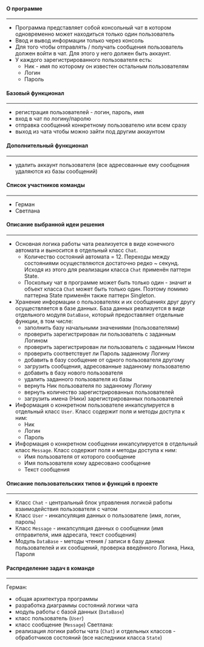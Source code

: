 #### О программе
---
- Программа представляет собой консольный чат в котором одновременно может находиться только один пользователь
- Ввод и вывод информации только через консоль
- Для того чтобы отправлять / получать сообщения пользователь должен войти в чат. Для этого у него должен быть аккаунт.
- У каждого зарегистрированного пользователя есть:
	- Ник - имя по которому он известен остальным пользователям
	- Логин
	- Пароль


#### Базовый функционал
---
- регистрация пользователей - логин, пароль, имя
- вход в чат по логину/паролю
- отправка сообщений конкретному пользователю или всем сразу
- выход из чата чтобы можно зайти под другим аккаунтом


#### Дополнительный функционал
---
- удалить аккаунт пользователя (все адресованные ему сообщения удаляются из базы сообщений)


#### Cписок участников команды
---
- Герман
- Светлана


#### Описание выбранной идеи решения
---
- Основная логика работы чата реализуется в виде конечного автомата и выносится в отдельный класс `Chat`.
	- Количество состояний автомата = 12. Переходы между состояниями осуществляются достаточно редко ~ секунд. Исходя из этого для реализации класса `Chat` применён паттерн State.
	- Поскольку чат в программе может быть только один - значит и объект класса `Chat` может быть только один. Поэтому помимо паттерна State применён также паттерн Singleton.
- Хранение информации о пользователях и их сообщениях друг другу осуществляется в базе данных. База данных реализуется в виде отдельного модуля `DataBase`, который предоставляет отдельные функции, в том числе:
	- заполнить базу начальными значениями (пользователями)
	- проверить зарегистрирован ли пользователь с заданным Логином
	- проверить зарегистрирован ли пользователь с заданным Ником
	- проверить соответствует ли Пароль заданному Логину
	- добавить в базу сообщение от одного пользователя другому
	- загрузить сообщения, адресованные заданному пользователю
	- добавить в базу нового пользователя
	- удалить заданного пользователя из базы
	- вернуть Ник пользователя по заданному Логину
	- вернуть количество зарегистрированных пользователей
	- загрузить имена (Ники) зарегистрированных пользователей
- Информация о конкретном пользователе инкапсулируется в отдельный класс `User`. Класс содержит поля и методы доступа к ним:
	- Ник
	- Логин
	- Пароль
- Информация о конкретном сообщении инкапсулируется в отдельный класс `Message`. Класс содержит поля и методы доступа к ним:
	- Имя пользователя от которого сообщение
	- Имя пользователя кому адресовано сообщение
	- Текст сообщения


#### Описание пользовательских типов и функций в проекте
---
- Класс `Chat` - центральный блок управления логикой работы взаимодействия пользователя с чатом
- Класс `User` - инкапсуляция данных о пользователе (имя, логин, пароль)
- Класс `Message` - инкапсуляция данных о сообщении (имя отправителя, имя адресата, текст сообщения)
- Модуль `DataBase` - методы чтения / записи в базу данных пользователей и их сообщений, проверка введённого Логина, Ника, Пароля


#### Распределение задач в команде
---
Герман:
- общая архитектура программы
- разработка диаграммы состояний логики чата
- модуль работы с базой данных (`DataBase`)
- класс пользователь (`User`)
- класс сообщение (`Message`)
Светлана:
- реализация логики работы чата (`Chat`) и отдельных классов - обработчиков состояний (все наследники класса `State`)